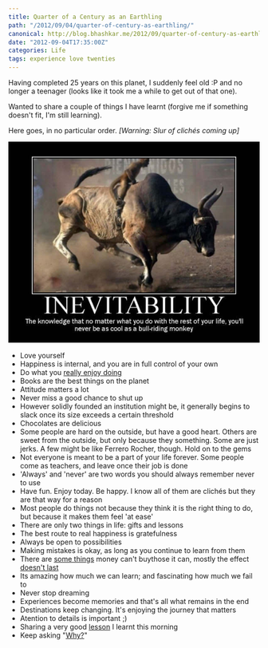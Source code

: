 ```yaml
---
title: Quarter of a Century as an Earthling
path: "/2012/09/04/quarter-of-century-as-earthling/"
canonical: http://blog.bhashkar.me/2012/09/quarter-of-century-as-earthling.html
date: "2012-09-04T17:35:00Z"
categories: Life
tags: experience love twenties
---
```


Having completed 25 years on this planet, I suddenly feel old :P and no longer a teenager (looks like it took me a while to get out of that one).<span class="more"></span>

Wanted to share a couple of things I have learnt (forgive me if something doesn't fit, I'm still learning).

Here goes, in no particular order. _[Warning: Slur of clichés coming up]_

![](./imgs/inevitability.jpg)

- Love yourself
- Happiness is internal, and you are in full control of your own
- Do what you [really enjoy doing](http://danshipper.com/love-is-right-in-front-of-you)
- Books are the best things on the planet
- Attitude matters a lot
- Never miss a good chance to shut up
- However solidly founded an institution might be, it generally begins to slack once its size exceeds a certain threshold
- Chocolates are delicious
- Some people are hard on the outside, but have a good heart. Others are sweet from the outside, but only because they something. Some are just jerks. A few might be like Ferrero Rocher, though. Hold on to the gems</li>
- Not everyone is meant to be a part of your life forever. Some people come as teachers, and leave once their job is done
- 'Always' and 'never' are two words you should always remember never to use
- Have fun. Enjoy today. Be happy. I know all of them are clichés but they are that way for a reason
- Most people do things not because they think it is the right thing to do, but because it makes them feel 'at ease'
- There are only two things in life: gifts and lessons
- The best route to real happiness is gratefulness
- Always be open to possibilities
- Making mistakes is okay, as long as you continue to learn from them
- There are [some things](http://www.quora.com/Being-Wealthy/What-are-some-things-that-money-cant-buy) money can't buythose it can, mostly the effect [doesn't last](http://www.quora.com/Wealthy-People-and-Families/What-does-it-feel-like-to-be-a-self-made-millionaire-under-the-age-of-25)
- Its amazing how much we can learn; and fascinating how much we fail to
- Never stop dreaming
- Experiences become memories and that's all what remains in the end
- Destinations keep changing. It's enjoying the journey that matters
- Atention to details is important ;)
- Sharing a very good [lesson](http://danshipper.com/159185755) I learnt this morning
- Keep asking "[Why?](http://www.youtube.com/watch?v=4VdO7LuoBzM)"
